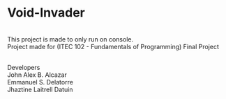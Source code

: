 # Void-Invader
<br />
This project is made to only run on console. <br />
Project made for (ITEC 102 - Fundamentals of Programming) Final Project <br /> <br />

Developers <br />
John Alex B. Alcazar <br />
Emmanuel S. Delatorre <br />
Jhaztine Laitrell Datuin

